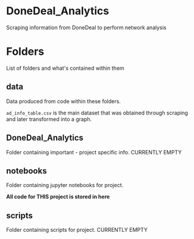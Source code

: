 # DoneDeal_Analytics

Scraping information from DoneDeal to perform network analysis

# Folders

List of folders and what's contained within them

## data

Data produced from code within these folders.

`ad_info_table.csv` is the main dataset that was obtained through scraping and later transformed into a graph.

## DoneDeal_Analytics

Folder containing important - project specific info. CURRENTLY EMPTY

## notebooks

Folder containing jupyter notebooks for project.

**All code for THIS project is stored in here**

## scripts

Folder containing scripts for project. CURRENTLY EMPTY
